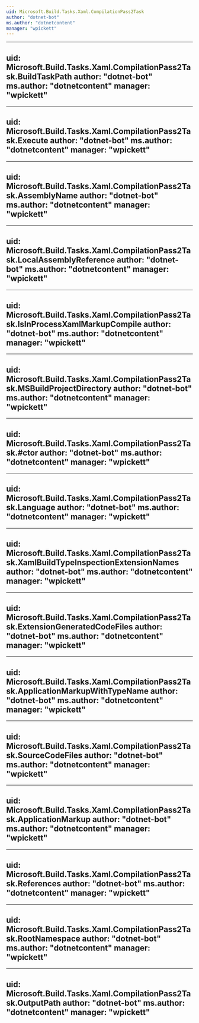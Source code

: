 ```yaml
---
uid: Microsoft.Build.Tasks.Xaml.CompilationPass2Task
author: "dotnet-bot"
ms.author: "dotnetcontent"
manager: "wpickett"
---
```


---
uid: Microsoft.Build.Tasks.Xaml.CompilationPass2Task.BuildTaskPath
author: "dotnet-bot"
ms.author: "dotnetcontent"
manager: "wpickett"
---

---
uid: Microsoft.Build.Tasks.Xaml.CompilationPass2Task.Execute
author: "dotnet-bot"
ms.author: "dotnetcontent"
manager: "wpickett"
---

---
uid: Microsoft.Build.Tasks.Xaml.CompilationPass2Task.AssemblyName
author: "dotnet-bot"
ms.author: "dotnetcontent"
manager: "wpickett"
---

---
uid: Microsoft.Build.Tasks.Xaml.CompilationPass2Task.LocalAssemblyReference
author: "dotnet-bot"
ms.author: "dotnetcontent"
manager: "wpickett"
---

---
uid: Microsoft.Build.Tasks.Xaml.CompilationPass2Task.IsInProcessXamlMarkupCompile
author: "dotnet-bot"
ms.author: "dotnetcontent"
manager: "wpickett"
---

---
uid: Microsoft.Build.Tasks.Xaml.CompilationPass2Task.MSBuildProjectDirectory
author: "dotnet-bot"
ms.author: "dotnetcontent"
manager: "wpickett"
---

---
uid: Microsoft.Build.Tasks.Xaml.CompilationPass2Task.#ctor
author: "dotnet-bot"
ms.author: "dotnetcontent"
manager: "wpickett"
---

---
uid: Microsoft.Build.Tasks.Xaml.CompilationPass2Task.Language
author: "dotnet-bot"
ms.author: "dotnetcontent"
manager: "wpickett"
---

---
uid: Microsoft.Build.Tasks.Xaml.CompilationPass2Task.XamlBuildTypeInspectionExtensionNames
author: "dotnet-bot"
ms.author: "dotnetcontent"
manager: "wpickett"
---

---
uid: Microsoft.Build.Tasks.Xaml.CompilationPass2Task.ExtensionGeneratedCodeFiles
author: "dotnet-bot"
ms.author: "dotnetcontent"
manager: "wpickett"
---

---
uid: Microsoft.Build.Tasks.Xaml.CompilationPass2Task.ApplicationMarkupWithTypeName
author: "dotnet-bot"
ms.author: "dotnetcontent"
manager: "wpickett"
---

---
uid: Microsoft.Build.Tasks.Xaml.CompilationPass2Task.SourceCodeFiles
author: "dotnet-bot"
ms.author: "dotnetcontent"
manager: "wpickett"
---

---
uid: Microsoft.Build.Tasks.Xaml.CompilationPass2Task.ApplicationMarkup
author: "dotnet-bot"
ms.author: "dotnetcontent"
manager: "wpickett"
---

---
uid: Microsoft.Build.Tasks.Xaml.CompilationPass2Task.References
author: "dotnet-bot"
ms.author: "dotnetcontent"
manager: "wpickett"
---

---
uid: Microsoft.Build.Tasks.Xaml.CompilationPass2Task.RootNamespace
author: "dotnet-bot"
ms.author: "dotnetcontent"
manager: "wpickett"
---

---
uid: Microsoft.Build.Tasks.Xaml.CompilationPass2Task.OutputPath
author: "dotnet-bot"
ms.author: "dotnetcontent"
manager: "wpickett"
---
